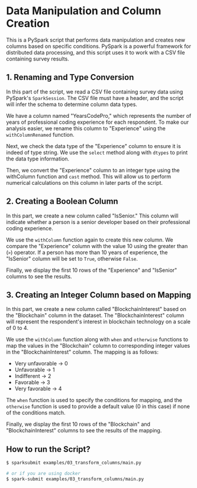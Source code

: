 # Data Manipulation and Column Creation

This is a PySpark script that performs data manipulation and creates new columns based on specific conditions. PySpark is a powerful framework for distributed data processing, and this script uses it to work with a CSV file containing survey results.

## 1. Renaming and Type Conversion

In this part of the script, we read a CSV file containing survey data using PySpark's `SparkSession`. The CSV file must have a header, and the script will infer the schema to determine column data types.

We have a column named "YearsCodePro," which represents the number of years of professional coding experience for each respondent. To make our analysis easier, we rename this column to "Experience" using the `withColumnRenamed` function.

Next, we check the data type of the "Experience" column to ensure it is indeed of type string. We use the `select` method along with `dtypes` to print the data type information.

Then, we convert the "Experience" column to an integer type using the withColumn function and `cast` method. This will allow us to perform numerical calculations on this column in later parts of the script.

## 2. Creating a Boolean Column

In this part, we create a new column called "IsSenior." This column will indicate whether a person is a senior developer based on their professional coding experience.

We use the `withColumn` function again to create this new column. We compare the "Experience" column with the value 10 using the greater than (`>`) operator. If a person has more than 10 years of experience, the "IsSenior" column will be set to `True`, otherwise `False`.

Finally, we display the first 10 rows of the "Experience" and "IsSenior" columns to see the results.

## 3. Creating an Integer Column based on Mapping

In this part, we create a new column called "BlockchainInterest" based on the "Blockchain" column in the dataset. The "BlockchainInterest" column will represent the respondent's interest in blockchain technology on a scale of 0 to 4.

We use the `withColumn` function along with `when` and `otherwise` functions to map the values in the "Blockchain" column to corresponding integer values in the "BlockchainInterest" column. The mapping is as follows:

- Very unfavorable -> 0
- Unfavorable -> 1
- Indifferent -> 2
- Favorable -> 3
- Very favorable -> 4

The `when` function is used to specify the conditions for mapping, and the `otherwise` function is used to provide a default value (0 in this case) if none of the conditions match.

Finally, we display the first 10 rows of the "Blockchain" and "BlockchainInterest" columns to see the results of the mapping.

## How to run the Script?

```bash
$ sparksubmit examples/03_transform_columns/main.py

# or if you are using docker
$ spark-submit examples/03_transform_columns/main.py
```

